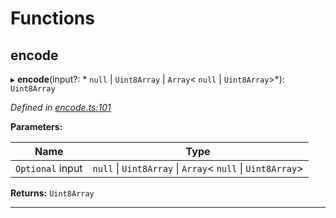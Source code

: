 

# Functions

<a id="encode"></a>

##  encode

▸ **encode**(input?: * `null` &#124; `Uint8Array` &#124; `Array`< `null` &#124; `Uint8Array`>*): `Uint8Array`

*Defined in [encode.ts:101](https://github.com/polkadot-js/common/blob/b1755d2/packages/trie-codec/src/encode.ts#L101)*

**Parameters:**

| Name | Type |
| ------ | ------ |
| `Optional` input |  `null` &#124; `Uint8Array` &#124; `Array`< `null` &#124; `Uint8Array`>|

**Returns:** `Uint8Array`

___

